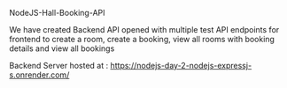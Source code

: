 NodeJS-Hall-Booking-API

We have created Backend API opened with multiple test API endpoints for frontend to create a room, create a booking, view all rooms with booking details and view all bookings

Backend Server hosted at : https://nodejs-day-2-nodejs-expressj-s.onrender.com/
